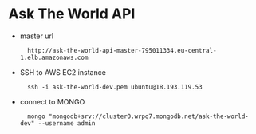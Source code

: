 # Ask The World API

- master url

        http://ask-the-world-api-master-795011334.eu-central-1.elb.amazonaws.com

- SSH to AWS EC2 instance

        ssh -i ask-the-world-dev.pem ubuntu@18.193.119.53

- connect to MONGO

        mongo "mongodb+srv://cluster0.wrpq7.mongodb.net/ask-the-world-dev" --username admin
